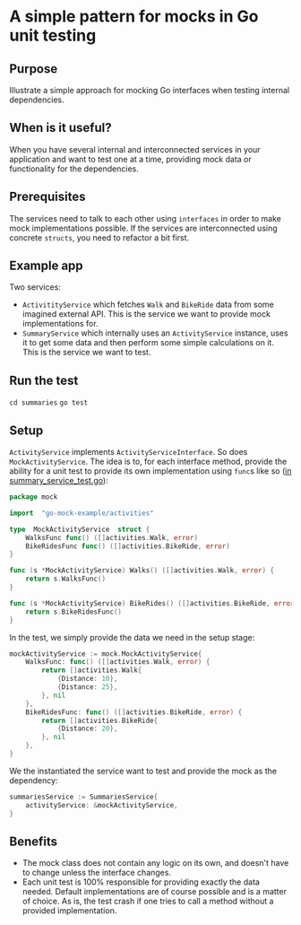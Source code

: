 # A simple pattern for mocks in Go unit testing

## Purpose
Illustrate a simple approach for mocking Go interfaces when testing internal dependencies.

## When is it useful?
When you have several internal and interconnected services in your application and want to test one at a time, providing mock data or functionality for the dependencies.

## Prerequisites
The services need to talk to each other using `interfaces` in order to make mock implementations possible. If the services are interconnected using concrete `structs`, you need to refactor a bit first.

## Example app

Two services:
- `ActivitityService` which fetches `Walk` and `BikeRide` data from some imagined external API. This is the service we want to provide mock implementations for.
- `SummaryService` which internally uses an `ActivityService` instance, uses it to get some data and then perform some simple calculations on it. This is the service we want to test.

## Run the test
`cd summaries`
`go test`


## Setup

`ActivityService` implements `ActivityServiceInterface`. So does `MockActivityService`. The idea is to, for each interface method, provide the ability for a unit test to provide its own implementation using `func`s like so ([in summary_service_test.go](summary_service_test.go)):

```go
package mock

import  "go-mock-example/activities"

type  MockActivityService  struct {
    WalksFunc func() ([]activities.Walk, error)
    BikeRidesFunc func() ([]activities.BikeRide, error)
}

func (s *MockActivityService) Walks() ([]activities.Walk, error) {
    return s.WalksFunc()
}

func (s *MockActivityService) BikeRides() ([]activities.BikeRide, error) {
    return s.BikeRidesFunc()
}
```
In the test, we simply provide the data we need in the setup stage:

```go
mockActivityService := mock.MockActivityService{
	WalksFunc: func() ([]activities.Walk, error) {
		return []activities.Walk{
			{Distance: 10},
			{Distance: 25},
		}, nil
	},
	BikeRidesFunc: func() ([]activities.BikeRide, error) {
		return []activities.BikeRide{
			{Distance: 20},
		}, nil
	},
}
```
We the instantiated the service want to test and provide the mock as the dependency:
```go
summariesService := SummariesService{
	activityService: &mockActivityService,
}
```

## Benefits
- The mock class does not contain any logic on its own, and doesn't have to change unless the interface changes.
-  Each unit test is 100% responsible for providing exactly the data needed. Default implementations are of course possible and is a matter of choice. As is, the test crash if one tries to call a method without a provided implementation.
